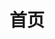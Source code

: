 ---
layout: 'home'
title: '首页'
content: [
  {
    list: [
      {
        span: 4,
        title: ['姓名:杨旺','性别:男'],
        time: '2020-10-11',
        img: 'http://static.yunjiglobal.com/qnUpload/frontend/saleswarning/happynewyear.jpg?t=1586832053119',
        text: '',
        # bg: '#ec6e90',
        url: '/materials/supportingMaterials'
      },
      {
        span: 4,
        title: '中期检查资料',
        time: '2020-10-11',
        img: 'http://static.yunjiglobal.com/qnUpload/frontend/saleswarning/happynewyear.jpg?t=1586832053119',
        text: 'sdsddsdsddsds测试sdsddsdsddsds测试sdsddsdsddsds测试sdsddsdsddsds测试sdsddsdsddsds测试sdsddsdsddsds测试sdsddsdsddsds测试sdsddsdsddsds测试sdsddsdsddsds测试sdsddsdsddsds测试sdsddsdsddsds测试sdsddsdsddsds测试43',
        bg: '#77de9e',
        url: '/materials/test1'
      },
      {
        span: 4,
        title: '中期检查资料',
        time: '2020-10-11',
        img: 'http://static.yunjiglobal.com/qnUpload/frontend/saleswarning/happynewyear.jpg?t=1586832053119',
        text: 'sdsddsdsddsds测试',
        bg: '#ec6e90',
        url: '/materials/test2'
      },
      {
        span: 4,
        title: '中期检查资料',
        time: '2020-10-11',
        img: 'http://static.yunjiglobal.com/qnUpload/frontend/saleswarning/happynewyear.jpg?t=1586832053119',
        text: 'sdsddsdsddsds测试',
        bg: '#77de9e',
        url: '/materials/test1'
      }
    ]
  }
]
---
